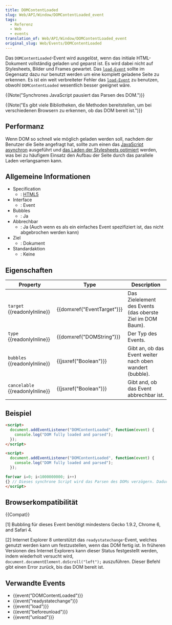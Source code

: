 ```yaml
---
title: DOMContentLoaded
slug: Web/API/Window/DOMContentLoaded_event
tags:
  - Referenz
  - Web
  - events
translation_of: Web/API/Window/DOMContentLoaded_event
original_slug: Web/Events/DOMContentLoaded
---
```

Das `DOMContentLoaded`-Event wird ausgelöst, wenn das initiale HTML-Dokument vollständig geladen und geparst ist. Es wird dabei nicht auf Stylesheets, Bilder und Frames gewartet. Das [`load-Event`](/de/docs/Mozilla_event_reference/load) sollte im Gegensatz dazu nur benutzt werden um eine komplett geladene Seite zu erkennen. Es ist ein weit verbreiteter Fehler das [`load-Event`](/de/docs/Mozilla_event_reference/load) zu benutzen, obwohl `DOMContentLoaded` wesentlich besser geeignet wäre.

{{Note("Synchrones JavaScript pausiert das Parsen des DOM.")}}

{{Note("Es gibt viele Bibliotheken, die Methoden bereitstellen, um bei verschiedenen Browsern zu erkennen, ob das DOM bereit ist.")}}

## Performanz

Wenn DOM so schnell wie möglich geladen werden soll, nachdem der Benutzer die Seite angefragt hat, sollte zum einen das [JavaScript asynchron](/de/docs/Web/API/XMLHttpRequest/Synchronous_and_Asynchronous_Requests) ausgeführt und [das Laden der Stylesheets optimiert](https://developers.google.com/speed/docs/insights/OptimizeCSSDelivery) werden, was bei zu häufigem Einsatz den Aufbau der Seite durch das parallele Laden verlangsamen kann.

## Allgemeine Informationen

- Specification
  - : [HTML5](http://www.whatwg.org/specs/web-apps/current-work/multipage/the-end.html#the-end)
- Interface
  - : Event
- Bubbles
  - : Ja
- Abbrechbar
  - : Ja (Auch wenn es als ein einfaches Event spezifiziert ist, das nicht abgebrochen werden kann)
- Ziel
  - : Dokument
- Standardaktion
  - : Keine

## Eigenschaften

| Property                              | Type                                 | Description                                                |
| ------------------------------------- | ------------------------------------ | ---------------------------------------------------------- |
| `target` {{readonlyInline}}     | {{domxref("EventTarget")}} | Das Zielelement des Events (das oberste Ziel im DOM Baum). |
| `type` {{readonlyInline}}       | {{domxref("DOMString")}}     | Der Typ des Events.                                        |
| `bubbles` {{readonlyInline}}    | {{jsxref("Boolean")}}         | Gibt an, ob das Event weiter nach oben wandert (bubble).   |
| `cancelable` {{readonlyInline}} | {{jsxref("Boolean")}}         | Gibt and, ob das Event abbrechbar ist.                     |

## Beispiel

```html
<script>
  document.addEventListener("DOMContentLoaded", function(event) {
    console.log("DOM fully loaded and parsed");
  });
</script>
```

```html
<script>
  document.addEventListener("DOMContentLoaded", function(event) {
    console.log("DOM fully loaded and parsed");
  });

for(var i=0; i<1000000000; i++)
{} // Dieses synchrone Script wird das Parsen des DOMs verzögern. Dadurch wird das DOMContentLoaded-Event erst später ausgelöst.
</script>
```

## Browserkompatibilität

{{Compat}}

\[1] Bubbling für dieses Event benötigt mindestens Gecko 1.9.2, Chrome 6, and Safari 4.

\[2] Internet Explorer 8 unterstützt das `readystatechange`-Event, welches genutzt werden kann um festzustellen, wenn das DOM fertig ist. In früheren Versionen des Internet Explorers kann dieser Status festgestellt werden, indem wiederholt versucht wird, `document.documentElement.doScroll("left");` auszuführen. Dieser Befehl gibt einen Error zurück, bis das DOM bereit ist.

## Verwandte Events

- {{event("DOMContentLoaded")}}
- {{event("readystatechange")}}
- {{event("load")}}
- {{event("beforeunload")}}
- {{event("unload")}}
